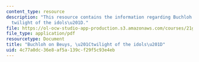 ```yaml
---
content_type: resource
description: "This resource contains the information regarding Buchloh on Beuys, \u201C\
  twilight of the idols\u201D."
file: https://ol-ocw-studio-app-production.s3.amazonaws.com/courses/21g-017-germany-and-its-european-context-fall-2002/4c77a0dc36e8af5a139cf29f5c93e4eb_MIT21G_017F02_lec_12.pdf
file_type: application/pdf
resourcetype: Document
title: "Buchloh on Beuys, \u201Ctwilight of the idols\u201D"
uid: 4c77a0dc-36e8-af5a-139c-f29f5c93e4eb
---
```


